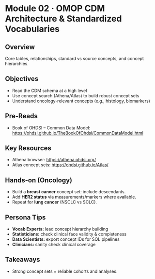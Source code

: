 # Module 02 · OMOP CDM Architecture & Standardized Vocabularies

## Overview
Core tables, relationships, standard vs source concepts, and concept hierarchies.

## Objectives
- Read the CDM schema at a high level
- Use concept search (Athena/Atlas) to build robust concept sets
- Understand oncology-relevant concepts (e.g., histology, biomarkers)

## Pre-Reads
- Book of OHDSI – Common Data Model: <https://ohdsi.github.io/TheBookOfOhdsi/CommonDataModel.html>

## Key Resources
- Athena browser: <https://athena.ohdsi.org/>
- Atlas concept sets: <https://ohdsi.github.io/Atlas/>

## Hands-on (Oncology)
- Build a **breast cancer** concept set: include descendants.
- Add **HER2 status** via measurements/markers where available.
- Repeat for **lung cancer** (NSCLC vs SCLC).

## Persona Tips
- **Vocab Experts:** lead concept hierarchy building
- **Statisticians:** check clinical face validity & completeness
- **Data Scientists:** export concept IDs for SQL pipelines
- **Clinicians:** sanity check clinical coverage

## Takeaways
- Strong concept sets = reliable cohorts and analyses.
